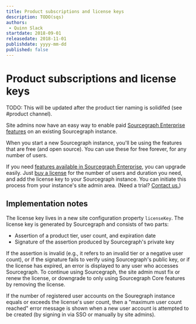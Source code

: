 ```yaml
---
title: Product subscriptions and license keys
description: TODO(sqs)
authors:
 - Quinn Slack
startdate: 2018-09-01
releasedate: 2018-11-01
publishdate: yyyy-mm-dd
published: false
---
```


# Product subscriptions and license keys


TODO: This will be updated after the product tier naming is solidifed (see #product channel).

Site admins now have an easy way to enable paid [Sourcegraph Enterprise features](https://about.sourcegraph.com/pricing) on an existing Sourcegraph instance.

When you start a new Sourcegraph instance, you'll be using the features that are free (and open source). You can use these for free forever, for any number of users.

If you need [features available in Sourcegraph Enterprise](https://about.sourcegraph.com/pricing), you can upgrade easily. Just [buy a license](https://about.sourcegraph.com/pricing) for the number of users and duration you need, and add the license key to your Sourcegraph instance. You can initiate this process from your instance's site admin area. (Need a trial? [Contact us.](https://about.sourcegraph.com/contact/sales))

<!-- The site admin area will contain mentions of paid features when there is no license key enabled. For example, the overview page and the users/groups pages will all mention that SSO is available if you upgrade. -->

## Implementation notes

The license key lives in a new site configuration property `licenseKey`. The license key is generated by Sourcegraph and consists of two parts:

* Assertion of a product tier, user count, and expiration date
* Signature of the assertion produced by Sourcegraph's private key

If the assertion is invalid (e.g., it refers to an invalid tier or a negative user count), or if the signature fails to verify using Sourcegraph's public key, or if the license has expired, an error is displayed to any user who accesses Sourcegraph. To continue using Sourcegraph, the site admin must fix or renew the license, or downgrade to only using Sourcegraph Core features by removing the license.

If the number of registered user accounts on the Souregraph instance equals or exceeds the license's user count, then a "maximum user count reached" error message is shown when a new user account is attempted to be created (by signing in via SSO or manually by site admins).

<!-- We will reach out to current Sourcegraph instances that use SSO and that have not yet paid to give them a limited-time trial license key, so they can upgrade without losing SSO. They can, of course, also choose to remain on 2.11. -->
